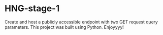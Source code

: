 # HNG-stage-1
Create and host a publicly accessible endpoint with two GET request query parameters. 
This project was built using Python.
Enjoyyyy!

